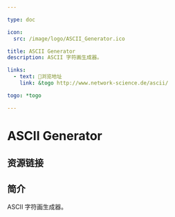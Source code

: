 ```yaml
---

type: doc

icon:
  src: /image/logo/ASCII_Generator.ico

title: ASCII Generator
description: ASCII 字符画生成器。

links:
  - text: 🧰浏览地址
    link: &togo http://www.network-science.de/ascii/

togo: *togo

---
```


<ShowLogo />

# ASCII Generator

<ShowBreadcrumb />

## 资源链接

<ShowLinks />

## 简介

ASCII 字符画生成器。